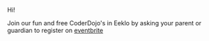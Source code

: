 Hi!

Join our fun and free CoderDojo's in Eeklo by asking your parent or guardian to register on [eventbrite](https://www.eventbrite.com/o/coderdojobelgium-3325244910)
